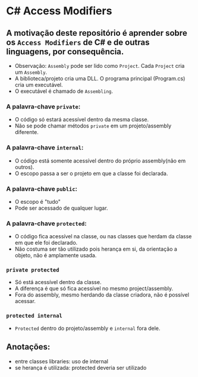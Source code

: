 # C# Access Modifiers

## A motivação deste repositório é aprender sobre os `Access Modifiers` de C# e de outras linguagens, por consequência.

- Observação: `Assembly` pode ser lido como `Project`. Cada `Project` cria um `Assembly`.
- A biblioteca/projeto cria uma DLL. O programa principal (Program.cs) cria um executável.
- O executável é chamado de `Assembling`.

### A palavra-chave `private`:
- O código só estará acessível dentro da mesma classe.
- Não se pode chamar métodos `private` em um projeto/assembly diferente. 

### A palavra-chave `internal`:
- O código está somente acessível dentro do próprio assembly(não em outros).
- O escopo passa a ser o projeto em que a classe foi declarada.

### A palavra-chave `public`:
- O escopo é "tudo"
- Pode ser acessado de qualquer lugar.

### A palavra-chave `protected`:
- O código fica acessível na classe, ou nas classes que herdam da classe em que ele foi declarado.
- Não costuma ser tão utilizado pois herança em si, da orientação a objeto, não é amplamente usada.

### `private protected`
- Só está acessível dentro da classe. 
- A diferença é que só fica acessível no mesmo project/assembly. 
- Fora do assembly, mesmo herdando da classe criadora, não é possível acessar.

### `protected internal`
- `Protected` dentro do projeto/assembly e `internal` fora dele.

## Anotações:
- entre classes libraries: uso de internal
- se herança é utilizada: protected deveria ser utilizado